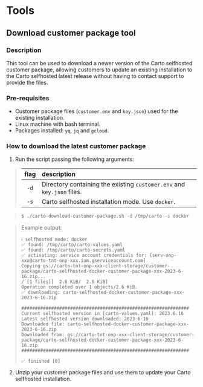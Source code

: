 # Tools

## Download customer package tool

### Description

This tool can be used to download a newer version of the Carto selfhosted customer package, allowing customers to update an existing installation to the Carto selfhosted latest release without having to contact support to provide the files.

### Pre-requisites

- Customer package files (`customer.env` and `key.json`) used for the existing installation.
- Linux machine with bash terminal.
- Packages installed: `yq`, `jq` and `gcloud`.

### How to download the latest customer package

1. Run the script passing the following arguments:

> | flag | description |
> |:----:|:------------|
> | `-d` | Directory containing the existing `customer.env` and `key.json` files. |
> | `-s` | Carto selfhosted installation mode. Use `docker`. |

> ```bash
> $ ./carto-download-customer-package.sh -d /tmp/carto -s docker
> ```

> Example output:
>
> ```console
> ℹ️ selfhosted mode: docker
> ✅ found: /tmp/carto/carto-values.yaml
> ✅ found: /tmp/carto/carto-secrets.yaml
> ✅ activating: service account credentials for: [serv-onp-xxx@carto-tnt-onp-xxx.iam.gserviceaccount.com]
> Copying gs://carto-tnt-onp-xxx-client-storage/customer-package/carto-selfhosted-docker-customer-package-xxx-2023-6-16.zip...
> / [1 files][  2.6 KiB/  2.6 KiB]
> Operation completed over 1 objects/2.6 KiB.
> ✅ downloading: carto-selfhosted-docker-customer-package-xxx-2023-6-16.zip
>
> ##############################################################
> Current selfhosted version in [carto-values.yaml]: 2023.6.16
> Latest selfhosted version downloaded: 2023-6-16
> Downloaded file: carto-selfhosted-docker-customer-package-xxx-2023-6-16.zip
> Downloaded from: gs://carto-tnt-onp-xxx-client-storage/customer-package/carto-selfhosted-docker-customer-package-xxx-2023-6-16.zip
> ##############################################################
>
> ✅ finished [0]
> ```

2. Unzip your customer package files and use them to update your Carto selfhosted installation.
